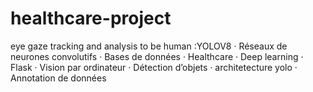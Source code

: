 # healthcare-project
eye gaze tracking and analysis to be human :YOLOV8 · Réseaux de neurones convolutifs · Bases de données · Healthcare · Deep learning · Flask · Vision par ordinateur · Détection d’objets · architetecture yolo · Annotation de données
